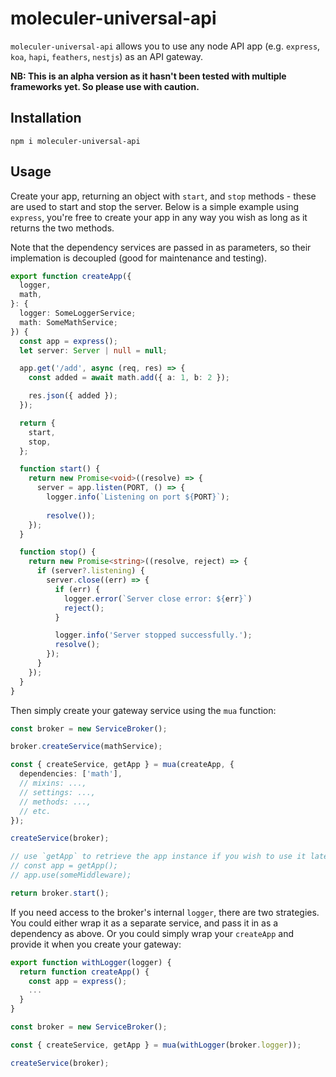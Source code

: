 # moleculer-universal-api

`moleculer-universal-api` allows you to use any node API app (e.g. `express`, `koa`, `hapi`, `feathers`, `nestjs`) as an API gateway.

**NB: This is an alpha version as it hasn't been tested with multiple frameworks yet. So please use with caution.**

## Installation

`npm i moleculer-universal-api`

## Usage

Create your app, returning an object with `start`, and `stop` methods - these are used to start and stop the server. Below is a simple example using `express`, you're free to create your app in any way you wish as long as it returns the two methods.

Note that the dependency services are passed in as parameters, so their implemation is decoupled (good for maintenance and testing).

```ts
export function createApp({
  logger,
  math,
}: {
  logger: SomeLoggerService;
  math: SomeMathService;
}) {
  const app = express();
  let server: Server | null = null;

  app.get('/add', async (req, res) => {
    const added = await math.add({ a: 1, b: 2 });

    res.json({ added });
  });

  return {
    start,
    stop,
  };

  function start() {
    return new Promise<void>((resolve) => {
      server = app.listen(PORT, () => {
        logger.info(`Listening on port ${PORT}`);
        
        resolve());
    });
  }

  function stop() {
    return new Promise<string>((resolve, reject) => {
      if (server?.listening) {
        server.close((err) => {
          if (err) {
            logger.error(`Server close error: ${err}`)
            reject();
          }

          logger.info('Server stopped successfully.');
          resolve();
        });
      }
    });
  }
}
```

Then simply create your gateway service using the `mua` function:

```ts
const broker = new ServiceBroker();

broker.createService(mathService);

const { createService, getApp } = mua(createApp, {
  dependencies: ['math'],
  // mixins: ...,
  // settings: ...,
  // methods: ...,
  // etc.
});

createService(broker);

// use `getApp` to retrieve the app instance if you wish to use it later: 
// const app = getApp();
// app.use(someMiddleware);

return broker.start();
```

If you need access to the broker's internal `logger`, there are two strategies. You could either wrap it as a separate service, and pass it in as a dependency as above. Or you could simply wrap your `createApp` and provide it when you create your gateway:

```ts
export function withLogger(logger) {
  return function createApp() {
    const app = express();
    ...
  }
}

const broker = new ServiceBroker();

const { createService, getApp } = mua(withLogger(broker.logger));

createService(broker);
```
